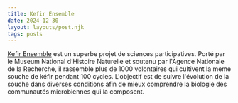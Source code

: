 ```yaml
---
title: Kefir Ensemble
date: 2024-12-30
layout: layouts/post.njk
tags: posts
---
```


[Kefir Ensemble](https://kefirensemble.org) est un superbe projet de sciences participatives. Porté par le Museum National d’Histoire Naturelle et soutenu par l'Agence Nationale de la Recherche, il rassemble plus de 1000 volontaires qui cultivent la meme souche de kéfir pendant 100 cycles. L'objectif est de suivre l'évolution de la souche dans diverses conditions afin de mieux comprendre la biologie des communautés microbiennes qui la composent.